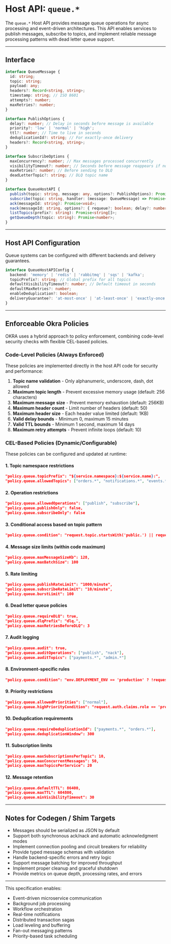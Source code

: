 # Host API: `queue.*`

The `queue.*` Host API provides message queue operations for async processing and event-driven architectures. This API enables services to publish messages, subscribe to topics, and implement reliable message processing patterns with dead letter queue support.

---

## Interface

```ts
interface QueueMessage {
  id: string;
  topic: string;
  payload: any;
  headers?: Record<string, string>;
  timestamp: string; // ISO 8601
  attempts?: number;
  maxRetries?: number;
}

interface PublishOptions {
  delay?: number; // Delay in seconds before message is available
  priority?: 'low' | 'normal' | 'high';
  ttl?: number; // Time to live in seconds
  deduplicationId?: string; // For exactly-once delivery
  headers?: Record<string, string>;
}

interface SubscribeOptions {
  maxConcurrency?: number; // Max messages processed concurrently
  visibilityTimeout?: number; // Seconds before message reappears if not acked
  maxRetries?: number; // Before sending to DLQ
  deadLetterTopic?: string; // DLQ topic name
}

interface QueueHostAPI {
  publish(topic: string, message: any, options?: PublishOptions): Promise<string>; // Returns message ID
  subscribe(topic: string, handler: (message: QueueMessage) => Promise<void>, options?: SubscribeOptions): Promise<() => void>; // Returns unsubscribe function
  ack(messageId: string): Promise<void>;
  nack(messageId: string, options?: { requeue?: boolean; delay?: number }): Promise<void>;
  listTopics(prefix?: string): Promise<string[]>;
  getQueueDepth(topic: string): Promise<number>;
}
```

---

## Host API Configuration

Queue systems can be configured with different backends and delivery guarantees.

```ts
interface QueueHostAPIConfig {
  backend: 'memory' | 'redis' | 'rabbitmq' | 'sqs' | 'kafka';
  topicPrefix?: string; // Global prefix for all topics
  defaultVisibilityTimeout?: number; // Default timeout in seconds
  defaultMaxRetries?: number;
  enableDeduplication?: boolean;
  deliveryGuarantee?: 'at-most-once' | 'at-least-once' | 'exactly-once';
}
```

---

## Enforceable Okra Policies

OKRA uses a hybrid approach to policy enforcement, combining code-level security checks with flexible CEL-based policies.

### Code-Level Policies (Always Enforced)

These policies are implemented directly in the host API code for security and performance:

1. **Topic name validation** - Only alphanumeric, underscore, dash, dot allowed
2. **Maximum topic length** - Prevent excessive memory usage (default: 256 characters)
3. **Maximum message size** - Prevent memory exhaustion (default: 256KB)
4. **Maximum header count** - Limit number of headers (default: 50)
5. **Maximum header size** - Each header value limited (default: 1KB)
6. **Valid delay bounds** - Minimum 0, maximum 15 minutes
7. **Valid TTL bounds** - Minimum 1 second, maximum 14 days
8. **Maximum retry attempts** - Prevent infinite loops (default: 10)

### CEL-Based Policies (Dynamic/Configurable)

These policies can be configured and updated at runtime:

#### 1. **Topic namespace restrictions**

```json
"policy.queue.topicPrefix": "${service.namespace}:${service.name}:",
"policy.queue.allowedTopics": ["orders.*", "notifications.*", "events.*"]
```

#### 2. **Operation restrictions**

```json
"policy.queue.allowedOperations": ["publish", "subscribe"],
"policy.queue.publishOnly": false,
"policy.queue.subscribeOnly": false
```

#### 3. **Conditional access based on topic pattern**

```json
"policy.queue.condition": "request.topic.startsWith('public.') || request.auth.claims.role in ['admin', 'service']"
```

#### 4. **Message size limits (within code maximum)**

```json
"policy.queue.maxMessageSizeKb": 128,
"policy.queue.maxBatchSize": 100
```

#### 5. **Rate limiting**

```json
"policy.queue.publishRateLimit": "1000/minute",
"policy.queue.subscribeRateLimit": "10/minute",
"policy.queue.burstLimit": 100
```

#### 6. **Dead letter queue policies**

```json
"policy.queue.requireDLQ": true,
"policy.queue.dlqPrefix": "dlq.",
"policy.queue.maxRetriesBeforeDLQ": 3
```

#### 7. **Audit logging**

```json
"policy.queue.audit": true,
"policy.queue.auditOperations": ["publish", "nack"],
"policy.queue.auditTopics": ["payments.*", "admin.*"]
```

#### 8. **Environment-specific rules**

```json
"policy.queue.condition": "env.DEPLOYMENT_ENV == 'production' ? !request.topic.startsWith('test.') : true"
```

#### 9. **Priority restrictions**

```json
"policy.queue.allowedPriorities": ["normal"],
"policy.queue.highPriorityCondition": "request.auth.claims.role == 'premium'"
```

#### 10. **Deduplication requirements**

```json
"policy.queue.requireDeduplicationId": ["payments.*", "orders.*"],
"policy.queue.deduplicationWindow": 300
```

#### 11. **Subscription limits**

```json
"policy.queue.maxSubscriptionsPerTopic": 10,
"policy.queue.maxConcurrentMessages": 50,
"policy.queue.maxTopicsPerService": 20
```

#### 12. **Message retention**

```json
"policy.queue.defaultTTL": 86400,
"policy.queue.maxTTL": 604800,
"policy.queue.minVisibilityTimeout": 30
```

---

## Notes for Codegen / Shim Targets

- Messages should be serialized as JSON by default
- Support both synchronous ack/nack and automatic acknowledgment modes
- Implement connection pooling and circuit breakers for reliability
- Provide typed message schemas with validation
- Handle backend-specific errors and retry logic
- Support message batching for improved throughput
- Implement proper cleanup and graceful shutdown
- Provide metrics on queue depth, processing rates, and errors

---

This specification enables:

- Event-driven microservice communication
- Background job processing
- Workflow orchestration
- Real-time notifications
- Distributed transaction sagas
- Load leveling and buffering
- Fan-out messaging patterns
- Priority-based task scheduling